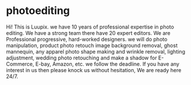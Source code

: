 # photoediting
Hi! This is Luupix. we have 10 years of professional expertise in photo editing. We have a strong team there have 20 expert editors. We are Professional progressive, hard-worked designers. we will do photo manipulation, product photo retouch image background removal, ghost mannequin, any apparel photo shape making and wrinkle removal, lighting adjustment, wedding photo retouching and make a shadow for E-Commerce, E-bay, Amazon, etc. we follow the deadline. If you have any interest in us then please knock us without hesitation, We are ready here 24/7.
